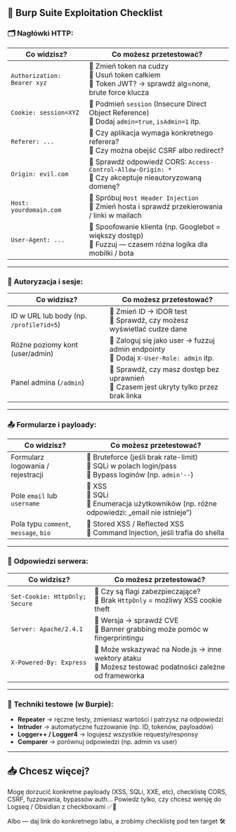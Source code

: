 
## 🧠 **Burp Suite Exploitation Checklist**

### 🗂 Nagłówki HTTP:

| Co widzisz?                 | Co możesz przetestować?                                                                                       |
| --------------------------- | ------------------------------------------------------------------------------------------------------------- |
| `Authorization: Bearer xyz` | 🔸 Zmień token na cudzy<br>🔸 Usuń token całkiem<br>🔸 Token JWT? → sprawdź alg=none, brute force klucza      |
| `Cookie: session=XYZ`       | 🔸 Podmień `session` (Insecure Direct Object Reference)<br>🔸 Dodaj `admin=true`, `isAdmin=1` itp.            |
| `Referer: ...`              | 🔸 Czy aplikacja wymaga konkretnego referera?<br>🔸 Czy można obejść CSRF albo redirect?                      |
| `Origin: evil.com`          | 🔸 Sprawdź odpowiedź CORS: `Access-Control-Allow-Origin: *`<br>🔸 Czy akceptuje nieautoryzowaną domenę?       |
| `Host: yourdomain.com`      | 🔸 Spróbuj `Host Header Injection`<br>🔸 Zmień hosta i sprawdź przekierowania / linki w mailach               |
| `User-Agent: ...`           | 🔸 Spoofowanie klienta (np. Googlebot = większy dostęp)<br>🔸 Fuzzuj — czasem różna logika dla mobilki / bota |

---

### 🔐 **Autoryzacja i sesje:**

| Co widzisz?                             | Co możesz przetestować?                                                                   |
| --------------------------------------- | ----------------------------------------------------------------------------------------- |
| ID w URL lub body (np. `/profile?id=5`) | 🔸 Zmień ID → IDOR test<br>🔸 Sprawdź, czy możesz wyświetlać cudze dane                   |
| Różne poziomy kont (user/admin)         | 🔸 Zaloguj się jako user → fuzzuj admin endpointy<br>🔸 Dodaj `X-User-Role: admin` itp.   |
| Panel admina (`/admin`)                 | 🔸 Sprawdź, czy masz dostęp bez uprawnień<br>🔸 Czasem jest ukryty tylko przez brak linka |

---

### 📤 **Formularze i payloady:**

| Co widzisz?                           | Co możesz przetestować?                                                                                    |
| ------------------------------------- | ---------------------------------------------------------------------------------------------------------- |
| Formularz logowania / rejestracji     | 🔸 Bruteforce (jeśli brak rate-limit)<br>🔸 SQLi w polach login/pass<br>🔸 Bypass loginów (np. `admin'--`) |
| Pole `email` lub `username`           | 🔸 XSS<br>🔸 SQLi<br>🔸 Enumeracja użytkowników (np. różne odpowiedzi: „email nie istnieje”)               |
| Pola typu `comment`, `message`, `bio` | 🔸 Stored XSS / Reflected XSS<br>🔸 Command Injection, jeśli trafia do shella                              |

---

### 💬 **Odpowiedzi serwera:**

| Co widzisz?                    | Co możesz przetestować?                                                                                  |
| ------------------------------ | -------------------------------------------------------------------------------------------------------- |
| `Set-Cookie: HttpOnly; Secure` | 🔸 Czy są flagi zabezpieczające?<br>🔸 Brak `HttpOnly` = możliwy XSS cookie theft                        |
| `Server: Apache/2.4.1`         | 🔸 Wersja → sprawdź CVE<br>🔸 Banner grabbing może pomóc w fingerprintingu                               |
| `X-Powered-By: Express`        | 🔸 Może wskazywać na Node.js → inne wektory ataku<br>🔸 Możesz testować podatności zależne od frameworka |

---

### 🧪 **Techniki testowe** (w Burpie):

* **Repeater** → ręczne testy, zmieniasz wartości i patrzysz na odpowiedzi
* **Intruder** → automatyczne fuzzowanie (np. ID, tokenów, payloadów)
* **Logger++ / Logger4** → logujesz wszystkie requesty/responsy
* **Comparer** → porównuj odpowiedzi (np. admin vs user)

---

## 📥 Chcesz więcej?

Mogę dorzucić konkretne payloady (XSS, SQLi, XXE, etc), checklistę CORS, CSRF, fuzzowania, bypassów auth...
Powiedz tylko, czy chcesz wersję do Logseq / Obsidian z checkboxami ✅📝

Albo — daj link do konkretnego labu, a zrobimy checklistę pod ten target 🛠️
